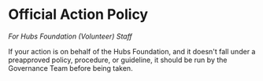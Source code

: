# Official Action Policy
_For Hubs Foundation (Volunteer) Staff_

If your action is on behalf of the Hubs Foundation, and it doesn't fall under a preapproved policy, procedure, or guideline, it should be run by the Governance Team before being taken.
